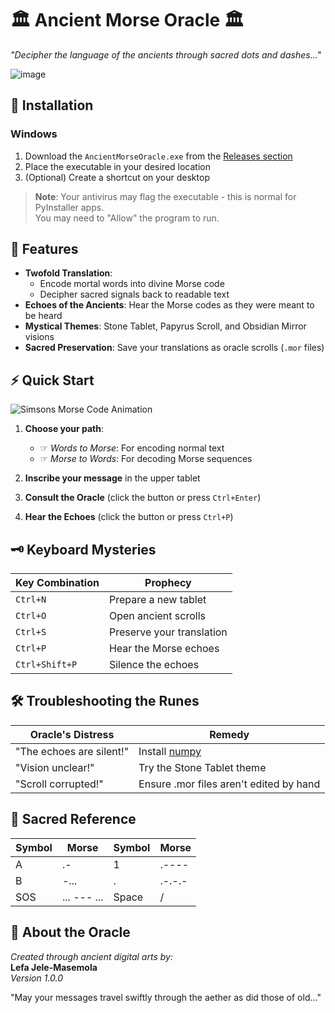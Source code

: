 # 🏛️ Ancient Morse Oracle 🏛️

*"Decipher the language of the ancients through sacred dots and dashes..."*

![image](https://github.com/user-attachments/assets/77d69e6e-5f7e-4cc7-bf9d-754e8122c776)


## 🔮 Installation

### Windows
1. Download the `AncientMorseOracle.exe` from the [Releases section](https://github.com/LefaJele-Masemola/MorseCode/releases)
2. Place the executable in your desired location
3. (Optional) Create a shortcut on your desktop

> **Note**: Your antivirus may flag the executable - this is normal for PyInstaller apps.  
> You may need to "Allow" the program to run.

## 🌌 Features

- **Twofold Translation**:
  - Encode mortal words into divine Morse code
  - Decipher sacred signals back to readable text
- **Echoes of the Ancients**: Hear the Morse codes as they were meant to be heard
- **Mystical Themes**: Stone Tablet, Papyrus Scroll, and Obsidian Mirror visions
- **Sacred Preservation**: Save your translations as oracle scrolls (`.mor` files)

## ⚡ Quick Start
![Simsons Morse Code Animation](https://media3.giphy.com/media/v1.Y2lkPTc5MGI3NjExbzJldHNqdXhxdGRtZHZxbmdoNzY1enU4M2Z3Y20zNXIwaTBwaTNhYiZlcD12MV9pbnRlcm5hbF9naWZfYnlfaWQmY3Q9Zw/3o6MbaW1djIapo0TGo/giphy.gif)

1. **Choose your path**:
   - ☞ *Words to Morse*: For encoding normal text
   - ☞ *Morse to Words*: For decoding Morse sequences

2. **Inscribe your message** in the upper tablet

3. **Consult the Oracle** (click the button or press `Ctrl+Enter`)

4. **Hear the Echoes** (click the button or press `Ctrl+P`)

## 🗝️ Keyboard Mysteries

| Key Combination | Prophecy |
|----------------|----------|
| `Ctrl+N` | Prepare a new tablet |
| `Ctrl+O` | Open ancient scrolls |
| `Ctrl+S` | Preserve your translation |
| `Ctrl+P` | Hear the Morse echoes |
| `Ctrl+Shift+P` | Silence the echoes |

## 🛠️ Troubleshooting the Runes

| Oracle's Distress | Remedy |
|------------------|--------|
| "The echoes are silent!" | Install [numpy](https://numpy.org/install/) |
| "Vision unclear!" | Try the Stone Tablet theme |
| "Scroll corrupted!" | Ensure .mor files aren't edited by hand |

## 📜 Sacred Reference

| Symbol | Morse | Symbol | Morse |
|--------|-------|--------|-------|
| A | .-    | 1 | .---- |
| B | -...  | . | .-.-.-|
| SOS | ... --- ... | Space | / |

## 🌟 About the Oracle

*Created through ancient digital arts by:*  
**Lefa Jele-Masemola**  
*Version 1.0.0*  

"May your messages travel swiftly through the aether as did those of old..."

